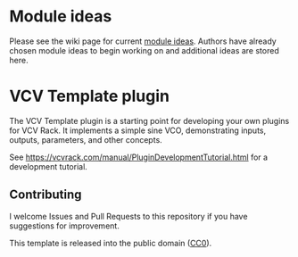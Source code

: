 # Module ideas

Please see the wiki page for current [module ideas](https://github.com/toot-toot-modules/toot-toot-modules/wiki/Module-Ideas).
Authors have already chosen module ideas to begin working on
and additional ideas are stored here.

# VCV Template plugin

The VCV Template plugin is a starting point for developing your own plugins for VCV Rack.
It implements a simple sine VCO, demonstrating inputs, outputs, parameters, and other concepts.

See https://vcvrack.com/manual/PluginDevelopmentTutorial.html for a development tutorial.

## Contributing

I welcome Issues and Pull Requests to this repository if you have suggestions for improvement.

This template is released into the public domain ([CC0](https://creativecommons.org/publicdomain/zero/1.0/)).
